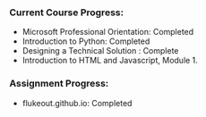 ### Current Course Progress:

- Microsoft Professional Orientation: Completed
- Introduction to Python: Completed
- Designing a Technical Solution : Complete
- Introduction to HTML and Javascript, Module 1.

### Assignment Progress:

- flukeout.github.io: Completed